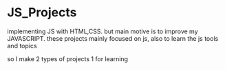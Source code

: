 # JS_Projects
implementing JS with HTML,CSS. but main motive is to improve my JAVASCRIPT. 
these projects mainly focused on js, also to learn the js tools and topics

so I make 2 types of projects 
1 for learning
